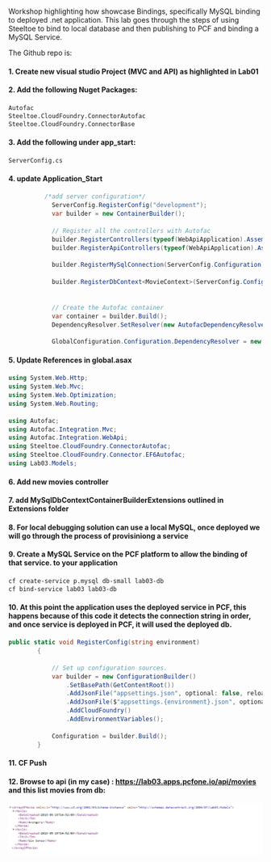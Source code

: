 # 
Workshop highlighting how showcase Bindings, specifically MySQL binding to deployed .net application. This lab goes through the steps of using Steeltoe to bind to local database and then publishing to PCF and binding a MySQL Service.

The Github repo is: 
#### 1. Create new visual studio Project (MVC and API) as highlighted in Lab01

#### 2. Add the following Nuget Packages:
```
Autofac
Steeltoe.CloudFoundry.ConnectorAutofac
Steeltoe.CloudFoundry.ConnectorBase
```
#### 3. Add the following under app_start:
`
ServerConfig.cs
`
#### 4. update Application_Start 
```csharp
		  /*add server configuration*/
            ServerConfig.RegisterConfig("development");
            var builder = new ContainerBuilder();

            // Register all the controllers with Autofac
            builder.RegisterControllers(typeof(WebApiApplication).Assembly);
            builder.RegisterApiControllers(typeof(WebApiApplication).Assembly);
            
            builder.RegisterMySqlConnection(ServerConfig.Configuration);
            
            builder.RegisterDbContext<MovieContext>(ServerConfig.Configuration);
            
          
            // Create the Autofac container
            var container = builder.Build();
            DependencyResolver.SetResolver(new AutofacDependencyResolver(container));
            
            GlobalConfiguration.Configuration.DependencyResolver = new AutofacWebApiDependencyResolver((IContainer)container); //Set the WebApi DependencyResolver
```

#### 5. Update References in global.asax
```csharp
using System.Web.Http;
using System.Web.Mvc;
using System.Web.Optimization;
using System.Web.Routing;

using Autofac;
using Autofac.Integration.Mvc;
using Autofac.Integration.WebApi;
using Steeltoe.CloudFoundry.ConnectorAutofac;
using Steeltoe.CloudFoundry.Connector.EF6Autofac;
using Lab03.Models;
```
#### 6. Add new movies controller

#### 7. add MySqlDbContextContainerBuilderExtensions outlined in Extensions folder

#### 8. For local debugging solution can use a local MySQL, once deployed we will go through the process of provisiniong a service

#### 9. Create a MySQL Service on the PCF platform to allow the binding of that service. to your application
```
cf create-service p.mysql db-small lab03-db
cf bind-service lab03 lab03-db
```


#### 10. At this point the application uses the deployed service in PCF, this happens because of this code it detects the connection string in order, and once service is deployed in PCF, it will used the deployed db.
```csharp
public static void RegisterConfig(string environment)
        {

            // Set up configuration sources.
            var builder = new ConfigurationBuilder()
                .SetBasePath(GetContentRoot())
                .AddJsonFile("appsettings.json", optional: false, reloadOnChange: false)
                .AddJsonFile($"appsettings.{environment}.json", optional: true)
                .AddCloudFoundry()
                .AddEnvironmentVariables();

            Configuration = builder.Build();
        }
```


#### 11. CF Push

#### 12. Browse to api (in my case) : https://lab03.apps.pcfone.io/api/movies and this list movies from db:
![Publish Menu Option](lab03-APIResponse.PNG)
